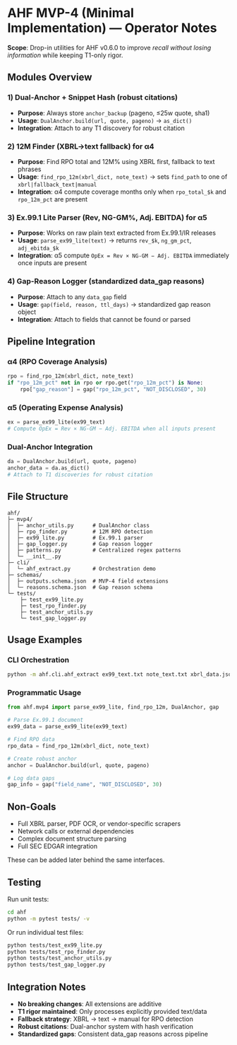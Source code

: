 # AHF MVP-4 (Minimal Implementation) — Operator Notes

**Scope**: Drop-in utilities for AHF v0.6.0 to improve *recall without losing information* while keeping T1-only rigor.

## Modules Overview

### 1) Dual-Anchor + Snippet Hash (robust citations)
- **Purpose**: Always store `anchor_backup` (pageno, ≤25w quote, sha1)
- **Usage**: `DualAnchor.build(url, quote, pageno)` → `as_dict()`
- **Integration**: Attach to any T1 discovery for robust citation

### 2) 12M Finder (XBRL→text fallback) for α4
- **Purpose**: Find RPO total and 12M% using XBRL first, fallback to text phrases
- **Usage**: `find_rpo_12m(xbrl_dict, note_text)` → sets `find_path` to one of `xbrl|fallback_text|manual`
- **Integration**: α4 compute coverage months only when `rpo_total_$k` and `rpo_12m_pct` are present

### 3) Ex.99.1 Lite Parser (Rev, NG-GM%, Adj. EBITDA) for α5
- **Purpose**: Works on raw plain text extracted from Ex.99.1/IR releases
- **Usage**: `parse_ex99_lite(text)` → returns `rev_$k`, `ng_gm_pct`, `adj_ebitda_$k`
- **Integration**: α5 compute `OpEx = Rev × NG-GM − Adj. EBITDA` immediately once inputs are present

### 4) Gap-Reason Logger (standardized data_gap reasons)
- **Purpose**: Attach to any `data_gap` field
- **Usage**: `gap(field, reason, ttl_days)` → standardized gap reason object
- **Integration**: Attach to fields that cannot be found or parsed

## Pipeline Integration

### α4 (RPO Coverage Analysis)
```python
rpo = find_rpo_12m(xbrl_dict, note_text)
if "rpo_12m_pct" not in rpo or rpo.get("rpo_12m_pct") is None:
    rpo["gap_reason"] = gap("rpo_12m_pct", "NOT_DISCLOSED", 30)
```

### α5 (Operating Expense Analysis)
```python
ex = parse_ex99_lite(ex99_text)
# Compute OpEx = Rev × NG-GM − Adj. EBITDA when all inputs present
```

### Dual-Anchor Integration
```python
da = DualAnchor.build(url, quote, pageno)
anchor_data = da.as_dict()
# Attach to T1 discoveries for robust citation
```

## File Structure

```
ahf/
├─ mvp4/
│  ├─ anchor_utils.py      # DualAnchor class
│  ├─ rpo_finder.py        # 12M RPO detection
│  ├─ ex99_lite.py         # Ex.99.1 parser
│  ├─ gap_logger.py        # Gap reason logger
│  ├─ patterns.py          # Centralized regex patterns
│  └─ __init__.py
├─ cli/
│  └─ ahf_extract.py       # Orchestration demo
├─ schemas/
│  ├─ outputs.schema.json  # MVP-4 field extensions
│  └─ reasons.schema.json  # Gap reason schema
└─ tests/
    ├─ test_ex99_lite.py
    ├─ test_rpo_finder.py
    ├─ test_anchor_utils.py
    └─ test_gap_logger.py
```

## Usage Examples

### CLI Orchestration
```bash
python -m ahf.cli.ahf_extract ex99_text.txt note_text.txt xbrl_data.json
```

### Programmatic Usage
```python
from ahf.mvp4 import parse_ex99_lite, find_rpo_12m, DualAnchor, gap

# Parse Ex.99.1 document
ex99_data = parse_ex99_lite(ex99_text)

# Find RPO data
rpo_data = find_rpo_12m(xbrl_dict, note_text)

# Create robust anchor
anchor = DualAnchor.build(url, quote, pageno)

# Log data gaps
gap_info = gap("field_name", "NOT_DISCLOSED", 30)
```

## Non-Goals

- Full XBRL parser, PDF OCR, or vendor-specific scrapers
- Network calls or external dependencies
- Complex document structure parsing
- Full SEC EDGAR integration

These can be added later behind the same interfaces.

## Testing

Run unit tests:
```bash
cd ahf
python -m pytest tests/ -v
```

Or run individual test files:
```bash
python tests/test_ex99_lite.py
python tests/test_rpo_finder.py
python tests/test_anchor_utils.py
python tests/test_gap_logger.py
```

## Integration Notes

- **No breaking changes**: All extensions are additive
- **T1 rigor maintained**: Only processes explicitly provided text/data
- **Fallback strategy**: XBRL → text → manual for RPO detection
- **Robust citations**: Dual-anchor system with hash verification
- **Standardized gaps**: Consistent data_gap reasons across pipeline
